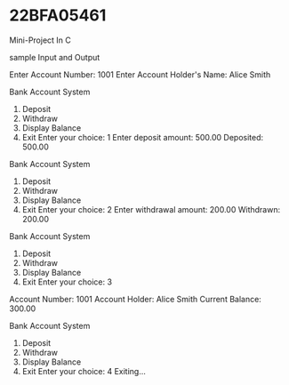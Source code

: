 # 22BFA05461
Mini-Project In C


sample Input and Output

Enter Account Number: 1001
Enter Account Holder's Name: Alice Smith

Bank Account System
1. Deposit
2. Withdraw
3. Display Balance
4. Exit
Enter your choice: 1
Enter deposit amount: 500.00
Deposited: 500.00

Bank Account System
1. Deposit
2. Withdraw
3. Display Balance
4. Exit
Enter your choice: 2
Enter withdrawal amount: 200.00
Withdrawn: 200.00

Bank Account System
1. Deposit
2. Withdraw
3. Display Balance
4. Exit
Enter your choice: 3

Account Number: 1001
Account Holder: Alice Smith
Current Balance: 300.00

Bank Account System
1. Deposit
2. Withdraw
3. Display Balance
4. Exit
Enter your choice: 4
Exiting...
